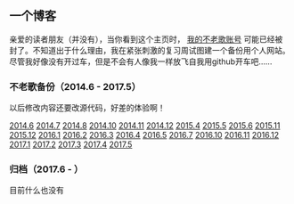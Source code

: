 ## 一个博客

亲爱的读者朋友（并没有），当你看到这个主页时， [我的不老歌账号](http://bulaoge.net/?timesubject) 可能已经被封了。不知道出于什么理由，我在紧张刺激的复习周试图建一个备份用个人网站。尽管我好像没有开过车，但是不会有人像我一样放飞自我用github开车吧……

### 不老歌备份（2014.6 - 2017.5）

以后修改内容还要改源代码，好差的体验啊！

[2014.6](https://timesubject.github.io/%E5%A4%B1%E6%A2%A6%E8%AE%B0%202014%E5%B9%B406%E6%9C%88.html)
[2014.7](https://timesubject.github.io/%E5%A4%B1%E6%A2%A6%E8%AE%B0%202014%E5%B9%B407%E6%9C%88.html)
[2014.8](https://timesubject.github.io/%E5%A4%B1%E6%A2%A6%E8%AE%B0%202014%E5%B9%B408%E6%9C%88.html)
[2014.10]()
[2014.11]()
[2014.12]()
[2015.4]()
[2015.5]()
[2015.6]()
[2015.11]()
[2015.12]()
[2016.1]()
[2016.2]()
[2016.3]()
[2016.4]()
[2016.5]()
[2016.7]()
[2016.10]()
[2016.11]()
[2016.12]()
[2017.1]()
[2017.2]()
[2017.3]()
[2017.4]()
[2017.5]()

### 归档（2017.6 - ）

目前什么也没有
